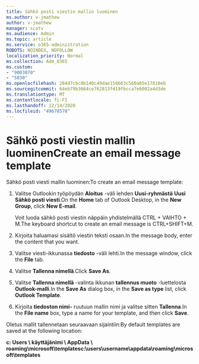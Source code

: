 ```yaml
---
title: Sähkö posti viestin mallin luominen
ms.author: v-jmathew
author: v-jmathew
manager: scotv
ms.audience: Admin
ms.topic: article
ms.service: o365-administration
ROBOTS: NOINDEX, NOFOLLOW
localization_priority: Normal
ms.collection: Adm_O365
ms.custom:
- "9003070"
- "5830"
ms.openlocfilehash: 284d7cbc8b140c49dae158663c560a65e17810eb
ms.sourcegitcommit: 64eb79b3664ce762813fd19fbcca7e6002a4d3de
ms.translationtype: MT
ms.contentlocale: fi-FI
ms.lasthandoff: 12/14/2020
ms.locfileid: "49678578"
---
```

# <a name="create-an-email-message-template"></a><span data-ttu-id="9e265-102">Sähkö posti viestin mallin luominen</span><span class="sxs-lookup"><span data-stu-id="9e265-102">Create an email message template</span></span>

<span data-ttu-id="9e265-103">Sähkö posti viesti mallin luominen:</span><span class="sxs-lookup"><span data-stu-id="9e265-103">To create an email message template:</span></span>

1. <span data-ttu-id="9e265-104">Valitse Outlookin työpöydän **Aloitus** -väli lehden **Uusi-ryhmästä** **Uusi Sähkö posti viesti**.</span><span class="sxs-lookup"><span data-stu-id="9e265-104">On the **Home** tab of Outlook Desktop, in the **New Group**, click **New E-mail**.</span></span>

    <span data-ttu-id="9e265-105">Voit luoda sähkö posti viestin näppäin yhdistelmällä CTRL + VAIHTO + M.</span><span class="sxs-lookup"><span data-stu-id="9e265-105">The keyboard shortcut to create an email message is CTRL+SHIFT+M.</span></span>

2. <span data-ttu-id="9e265-106">Kirjoita haluamasi sisältö viestin teksti osaan.</span><span class="sxs-lookup"><span data-stu-id="9e265-106">In the message body, enter the content that you want.</span></span>
3. <span data-ttu-id="9e265-107">Valitse viesti-ikkunassa **tiedosto** -väli lehti.</span><span class="sxs-lookup"><span data-stu-id="9e265-107">In the message window, click the **File** tab.</span></span>
4. <span data-ttu-id="9e265-108">Valitse **Tallenna nimellä**.</span><span class="sxs-lookup"><span data-stu-id="9e265-108">Click **Save As**.</span></span>
5. <span data-ttu-id="9e265-109">Valitse **Tallenna nimellä** -valinta ikkunan **tallennus muoto** -luettelosta **Outlook-malli**.</span><span class="sxs-lookup"><span data-stu-id="9e265-109">In the **Save As** dialog box, in the **Save as type** list, click **Outlook Template**.</span></span>
6. <span data-ttu-id="9e265-110">Kirjoita **tiedoston nimi-** ruutuun mallin nimi ja valitse sitten **Tallenna**.</span><span class="sxs-lookup"><span data-stu-id="9e265-110">In the **File name** box, type a name for your template, and then click **Save**.</span></span>

<span data-ttu-id="9e265-111">Oletus mallit tallennetaan seuraavaan sijaintiin:</span><span class="sxs-lookup"><span data-stu-id="9e265-111">By default templates are saved at the following location:</span></span>

<span data-ttu-id="9e265-112">**c: Users \ käyttäjänimi \ AppData \ roaming\microsoft\templates**</span><span class="sxs-lookup"><span data-stu-id="9e265-112">**c:\users\username\appdata\roaming\microsoft\templates**</span></span>
